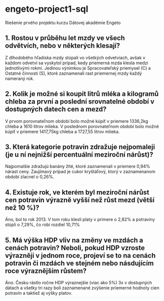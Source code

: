 # engeto-project1-sql
Riešenie prvého projektu kurzu Dátovej akadémie Engeto

## 1. Rostou v průběhu let mzdy ve všech odvětvích, nebo v některých klesají?
Z dlhodobého hľadiska mzdy stúpali vo všetkých odvetviach, avšak v každom odvetví sa vyskytol prípad, kedy priemerná mzda klesla medzi jednotlivými rokmi. Jedinou výnimkou je Spracovateľský priemysel (C) a Ostatné činnosti (S), ktoré zaznamenali rast priemernej mzdy každý nameraný rok. 

## 2. Kolik je možné si koupit litrů mléka a kilogramů chleba za první a poslední srovnatelné období v dostupných datech cen a mezd?
V prvom porovnateľnom období bolo možné kúpiť v priemere 1336,2kg chleba a 1610 litrov mlieka.
V poslednom porovnateľnom období bolo možné kúpiť v priemere 1417,75kg chleba a 1727,55 litrov mlieka.

## 3. Která kategorie potravin zdražuje nejpomaleji (je u ní nejnižší percentuální meziroční nárůst)?
Najpomalšie zdražujú banány žlté, ktoré zaznamenali v priemere 0,94% nárast ceny.
Zaujímavý prípad je cukor kryštáľový, ktorý v zaznamenanom období zlacnel o 0,26%.

## 4. Existuje rok, ve kterém byl meziroční nárůst cen potravin výrazně vyšší než růst mezd (větší než 10 %)?
Áno, bol to rok 2013. V tom roku klesli platy v primere o 2,82% a potraviny stúpli o 7,29%, čo robí rozdiel 10,71%

## 5. Má výška HDP vliv na změny ve mzdách a cenách potravin? Neboli, pokud HDP vzroste výrazněji v jednom roce, projeví se to na cenách potravin či mzdách ve stejném nebo násdujícím roce výraznějším růstem?
Áno. Česku rástlo ročne HDP výraznejšie (viac ako 5%) 3x v dostupných dátach a všetky tri razy boli zaznamenané zvýšenie priemerné hodnoty cien potravín a taktiež aj výšky platov. 
